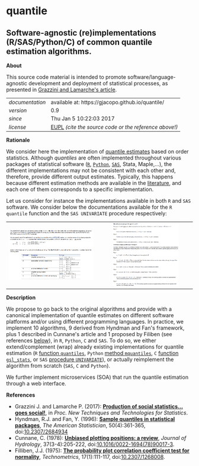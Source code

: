 quantile
======

Software-agnostic (re)implementations (R/SAS/Python/C) of common quantile estimation algorithms.
---

**About**

This source code material is intended to promote software/language-agnostic development and deployment of statistical processes, as presented in [Grazzini and Lamarche's article](#References). 

<table align="center">
    <tr> <td align="left"><i>documentation</i></td> <td align="left">available at: https://gjacopo.github.io/quantile/</td> </tr> 
    <tr> <td align="left"><i>version</i></td> <td align="left">0.9</td> </tr> 
    <tr> <td align="left"><i>since</i></td> <td align="left">Thu Jan  5 10:22:03 2017</td> </tr> 
    <tr> <td align="left"><i>license</i></td> <td align="left"><a href="https://joinup.ec.europa.eu/sites/default/files/eupl1.1.-licence-en_0.pdfEUPL">EUPL</a>  <i>(cite the source code or the reference above!)</i> </td> </tr> 
</table>

**Rationale**

We consider here the implementation of [quantile estimates](http://www.math.ntu.edu.tw/~hchen/teaching/LargeSample/notes/noteorder.pdf) based on order statistics. 
Although _quantiles_ are often implemented throughout various packages of statistical software ([`R`](https://www.r-project.org), [`Python`](https://www.python.org), [`SAS`](http://www.sas.com/), Stata, Maple,…), the different implementations may not be consistent with each other and, therefore, provide different output estimates. 
Typically, this happens because different estimation methods are available in the [literature](http://mathworld.wolfram.com/Quantile.html), and each one of them corresponds to a specific implementation. 

Let us consider for instance the implementations available in both `R` and `SAS` software. We consider below the documentations available for the `R quantile` function and the `SAS UNIVARIATE` procedure respectively: 
<table>
<tr>
<td><kbd><img src="docs/doc_sas.png" width="85%"> </kbd></td>
<td><kbd><img src="docs/doc_r.png" width="85%"> </kbd></td>
</tr>
</table>


**Description**

We propose to go back to the original algorithms and provide with a canonical implementation of quantile estimates on different software platforms and/or using different programming languages. In practice, we implement 10 algorithms, 9 derived from Hyndman and Fan's framework, plus 1 described in Cunnane's article and 1 proposed by Filiben (see references [below](#References)), in `R`, `Python`, `C` and `SAS`. To do so, we either extend/complement (wrap) already existing implementations for quantile estimation (`R` [function `quantiles`](http://stat.ethz.ch/R-manual/R-devel/library/stats/html/quantile.html), `Python` [method `mquantiles`](http://docs.scipy.org/doc/scipy/reference/generated/scipy.stats.mstats.mquantiles.html), `C` [function `gsl_stats`](https://www.gnu.org/software/gsl/manual/html_node/Median-and-Percentiles.html), or `SAS` [procedure `UNIVARIATE`](http://support.sas.com/documentation/cdl/en/procstat/66703/HTML/default/viewer.htm#procstat_univariate_syntax01.htm)), or actually reimplement the algorithm from scratch (`SAS`, `C` and `Python`).

We further implement microservices (SOA) that run the quantile estimation through a web interface.

**<a name="References"></a>References**

* Grazzini J. and Lamarche P. (2017): [**Production of social statistics... goes social!**](https://www.conference-service.com/NTTS2017/documents/agenda/data/abstracts/abstract_124.html), in _Proc.  New Techniques and Technologies for Statistics_.
* Hyndman, R.J. and Fan, Y. (1996): [**Sample quantiles in statistical packages**](https://www.amherst.edu/media/view/129116/original/Sample+Quantiles.pdf), _The American Statistician_, 50(4):361-365, doi:[10.2307/2684934](http://www.jstor.org/stable/2684934)
* Cunnane, C. (1978): [**Unbiased plotting positions: a review**](http://www.sciencedirect.com/science/article/pii/0022169478900173), _Journal of Hydrology_, 37(3-4):205-222, doi:[10.1016/0022-1694(78)90017-3](https://dx.doi.org/10.1016/0022-1694(78)90017-3).
* Filliben, J.J. (1975): [**The probability plot correlation coefficient test for normality**](http://www1.cmc.edu/pages/faculty/MONeill/Math152/Handouts/filliben.pdf), _Technometrics_, 17(1):111-117, doi:[10.2307/1268008](https://dx.doi.org/10.2307/1268008).
